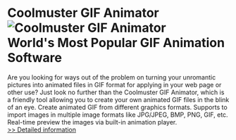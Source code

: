 # Coolmuster GIF Animator<br />![Coolmuster GIF Animator](https://mycommerce.akamaized.net/api/pimages/P300882096/BIG/300882096.PNG)<br />World's Most Popular GIF Animation Software
Are you looking for ways out of the problem on turning your unromantic pictures into animated files in GIF format for applying in your web page or other use? Just look no further than the Coolmuster GIF Animator, which is a friendly tool allowing you to create your own animated GIF files in the blink of an eye.
Create animated GIF from different graphics formats.
Supports to import images in multiple image formats like JPG/JPEG, BMP, PNG, GIF, etc.
Real-time preview the images via built-in animation player.<br />[>> Detailed information](https://secure.shareit.com/shareit/product.html?productid=300882096&affiliateid=200057808)